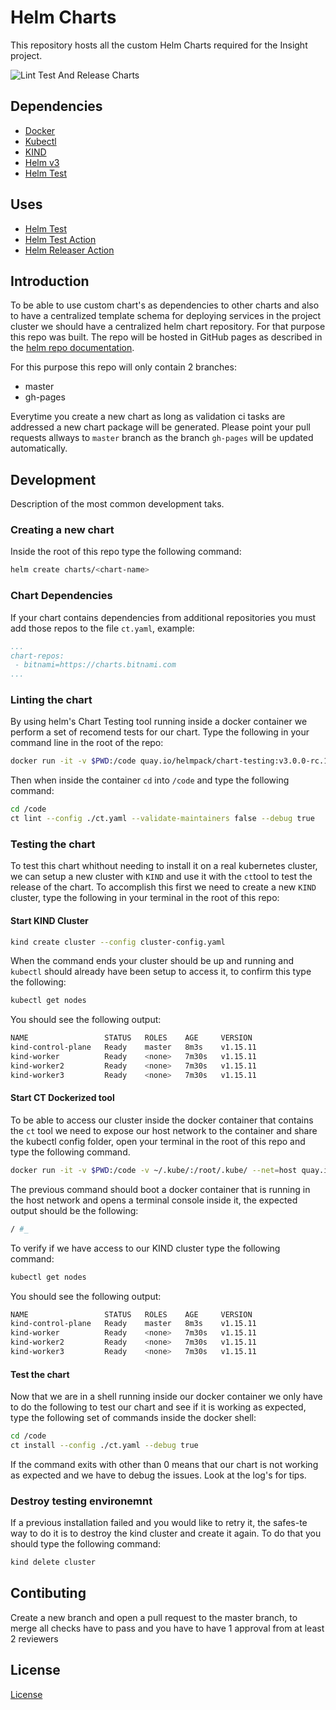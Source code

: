 # Helm Charts

This repository hosts all the custom Helm Charts required for the Insight project.

![Lint Test And Release Charts](https://github.com/chemistrygroup/helm-charts/workflows/Lint%20Test%20And%20Release%20Charts/badge.svg?branch=master)

## Dependencies

- [Docker](https://www.docker.com/)
- [Kubectl](https://kubernetes.io/docs/tasks/tools/install-kubectl)
- [KIND](https://kind.sigs.k8s.io/)
- [Helm v3](https://helm.sh/docs/intro/quickstart/#install-helm)
- [Helm Test](https://github.com/helm/chart-testing)

## Uses

- [Helm Test](https://github.com/helm/chart-testing)
- [Helm Test Action](https://github.com/helm/chart-testing-action)
- [Helm Releaser Action](https://github.com/helm/chart-releaser-action)

## Introduction

To be able to use custom chart's as dependencies to other charts and also to have a centralized template schema for deploying services in the project cluster we should have a centralized helm chart repository. For that purpose this repo was built. The repo will be hosted in GitHub pages as described in the [helm repo documentation](https://helm.sh/docs/topics/chart_repository/).

For this purpose this repo will only contain 2 branches:
- master
- gh-pages

Everytime you create a new chart as long as validation ci tasks are addressed a new chart package will be generated. Please point your pull requests allways to `master` branch as the branch `gh-pages` will be updated automatically.

## Development

Description of the most common development taks.

### Creating a new chart

Inside the root of this repo type the following command:

```bash
helm create charts/<chart-name>
```

### Chart Dependencies

If your chart contains dependencies from additional repositories you must add those repos to the file `ct.yaml`, example:

```yaml
...
chart-repos:
 - bitnami=https://charts.bitnami.com
...
```

### Linting the chart

By using helm's Chart Testing tool running inside a docker container we perform a set of recomend tests for our chart. 
Type the following in your command line in the root of the repo:

```bash
docker run -it -v $PWD:/code quay.io/helmpack/chart-testing:v3.0.0-rc.1 sh
```

Then when inside the container `cd` into `/code` and type the following command:

```sh
cd /code
ct lint --config ./ct.yaml --validate-maintainers false --debug true
```

### Testing the chart

To test this chart whithout needing to install it on a real kubernetes cluster, we can setup a new cluster with `KIND` and use it with the `ct`tool to test the release of the chart. To accomplish this first we need to create a new `KIND` cluster, type the following in your terminal in the root of this repo:

#### Start KIND Cluster
```bash
kind create cluster --config cluster-config.yaml
```

When the command ends your cluster should be up and running and `kubectl` should already have been setup to access it, to confirm this type the following:

```bash
kubectl get nodes
```

You should see the following output:

```bash
NAME                 STATUS   ROLES    AGE     VERSION
kind-control-plane   Ready    master   8m3s    v1.15.11
kind-worker          Ready    <none>   7m30s   v1.15.11
kind-worker2         Ready    <none>   7m30s   v1.15.11
kind-worker3         Ready    <none>   7m30s   v1.15.11
```

#### Start CT Dockerized tool

To be able to access our cluster inside the docker container that contains the `ct` tool we need to expose our host network to the container and share the kubectl config folder, open your terminal in the root of this repo and type the following command.

```bash
docker run -it -v $PWD:/code -v ~/.kube/:/root/.kube/ --net=host quay.io/helmpack/chart-testing:v3.0.0-rc.1 sh
```

The previous command should boot a docker container that is running in the host network and opens a terminal console inside it, the expected output should be the following:

```bash
/ #_ 
```

To verify if we have access to our KIND cluster type the following command:

```bash
kubectl get nodes
```

You should see the following output:

```bash
NAME                 STATUS   ROLES    AGE     VERSION
kind-control-plane   Ready    master   8m3s    v1.15.11
kind-worker          Ready    <none>   7m30s   v1.15.11
kind-worker2         Ready    <none>   7m30s   v1.15.11
kind-worker3         Ready    <none>   7m30s   v1.15.11
```

#### Test the chart

Now that we are in a shell running inside our docker container we only have to do the following to test our chart and see if it is working as expected, type the following set of commands inside the docker shell:

```sh
cd /code
ct install --config ./ct.yaml --debug true
```

If the command exits with other than 0 means that our chart is not working as expected and we have to debug the issues. Look at the log's for tips.


### Destroy testing environemnt

If a previous installation failed and you would like to retry it, the safes-te way to do it is to destroy the kind cluster and create it again. To do that you should type the following command:

```bash
kind delete cluster
```

## Contibuting

Create a new branch and open a pull request to the master branch, to merge all checks have to pass and you have to have 1 approval from at least 2 reviewers

## License

[License](LICENSE.md)